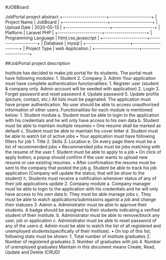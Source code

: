 #JOBBoard

JobPortal project abstract
+----------------------+---------------------+
| Project Name         | JobBoard            |
+----------------------+---------------------+
| Upload Date          | 2020-05-13          |
+----------------------+---------------------+
| Platform             | Laravel PHP         |
+----------------------+---------------------+
| Programming Language | html,css,javascript |
+----------------------+---------------------+
| Database             | mysql               |
+----------------------+---------------------+
| Project Type         | web Application     |
+----------------------+---------------------+

##JobPortal project description

Institute has decided to make job portal for its students. The portal must have following modules: 1. Student 2. Company 3. Admin Your application must have complete authentication functionalities: 1. Register user (student & company only. Admin account will be seeded with application) 2. Login 3. Forget password and reset password 4. Update password 5. Update profile (picture, contact, etc.) All lists must be paginated. The application must have proper authentication. No user should be able to access unauthorized information of other users. Functionalities for each module is mentioned below: 1. Student module a. Student must be able to login to the application with his credentials and he will only have access to his own data b. Student must be able to maintain multiple resumes • One resume shall be marked as default c. Student must be able to maintain his cover letter d. Student must be able to watch list of active jobs • Your application must have following filters for job 1. Title 2. Skills 3. Location e. On every page there must be a list of recommended jobs • Recommended jobs must be jobs matching with the resume of the user f. Student must be able to apply to a job • On click of apply button; a popup should confirm if the user wants to upload new resume or use existing resumes. • After confirmation the resume must be sent to the company that posted the job g. Student be able to track his job application (Company will update the status; that will be show to the student) h. Students must receive a notification whenever status of any of their job applications update 2. Company module a. Company manager must be able to login to the application with his credentials and he will only have access to his own data b. They must be able manage jobs c. They must be able to watch applications/submissions against a job and change their statuses 3. Admin a. Administrator must be able to approve their students. A badge should be assigned to their students indicating a verified student of their institute. b. Administrator must be able to remove/block any user, job or application c. Administrator must be able to reset password of any of the users d. Admin must be able to watch the list of all registered and unemployed students(specifically of their institute). • On top of this list, following stats must be shown: 1. Total number of institute graduates 2. Number of registered graduates 3. Number of graduates with job 4. Number of unemployed graduates Maintain in this document means Create, Read, Update and Delete (CRUD)
